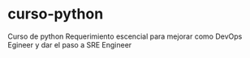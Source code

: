 # curso-python
Curso de python
Requerimiento escencial para mejorar como DevOps Egineer y dar el paso a SRE Engineer